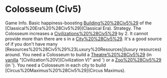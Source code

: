 # Colosseum (Civ5)

Game Info.
Basic happiness-boosting [Building%20%28Civ5%29](building) of the [Classical%20Era%20%28Civ5%29](Classical Era).
Strategy.
The Colosseum increases a [Civilizations%20%28Civ5%29](civilization's) by 2. It cannot provide more than there are s in a [City%20%28Civ5%29](city). It's a good source of if you don't have many [Resources%20%28Civ5%29%23Luxury%20Resources](luxury resources) around.
You need a Colosseum to build a [Theatre%20%28Civ5%29](Theatre) (in [vanilla](vanilla) "[Civilization%20V](Civilization V)" and ') or a [Zoo%20%28Civ5%29](Zoo) (in '). You need a Colosseum in each city to build [Circus%20Maximus%20%28Civ5%29](Circus Maximus).